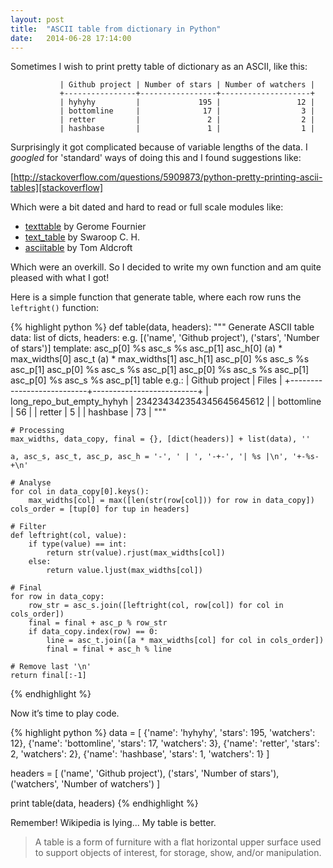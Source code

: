 ```yaml
---
layout: post
title:  "ASCII table from dictionary in Python"
date:   2014-06-28 17:14:00
---
```


Sometimes I wish to print pretty table of dictionary as an ASCII, like this:

               | Github project | Number of stars | Number of watchers |
               +----------------+-----------------+--------------------+
               | hyhyhy         |             195 |                 12 |
               | bottomline     |              17 |                  3 |
               | retter         |               2 |                  2 |
               | hashbase       |               1 |                  1 |


Surprisingly it got complicated because of variable lengths of the data.
I _googled_ for 'standard' ways of doing this and I found suggestions like:

[http://stackoverflow.com/questions/5909873/python-pretty-printing-ascii-tables][stackoverflow]

Which were a bit dated and hard to read or full scale modules like:

- [texttable](http://pypi.python.org/pypi/texttable/) by Gerome Fournier
- [text_table](http://pypi.python.org/pypi/text_table/) by Swaroop C. H.
- [asciitable](http://pypi.python.org/pypi/asciitable/) by Tom Aldcroft

Which were an overkill. So I decided to write my own function and am quite
pleased with what I got!

Here is a simple function that generate table, where each row runs the `leftright()` function:

{% highlight python %}
def table(data, headers):
    """
    Generate ASCII table
    data: list of dicts,
    headers: e.g. [('name', 'Github project'), ('stars', 'Number of stars')]
    template:
        asc_p[0]          %s         asc_s          %s         asc_p[1]
        asc_h[0] (a) * max_widths[0] asc_t (a) * max_widths[1] asc_h[1]
        asc_p[0]          %s         asc_s          %s         asc_p[1]
        asc_p[0]          %s         asc_s          %s         asc_p[1]
        asc_p[0]          %s         asc_s          %s         asc_p[1]
        asc_p[0]          %s         asc_s          %s         asc_p[1]
    table e.g.:
           | Github project            | Files                    |
           +---------------------------+--------------------------+
           | long_repo_but_empty_hyhyh | 234234342354345645645612 |
           | bottomline                |                       56 |
           | retter                    |                        5 |
           | hashbase                  |                       73 |
    """

    # Processing
    max_widths, data_copy, final = {}, [dict(headers)] + list(data), ''

    a, asc_s, asc_t, asc_p, asc_h = '-', ' | ', '-+-', '| %s |\n', '+-%s-+\n'

    # Analyse
    for col in data_copy[0].keys():
        max_widths[col] = max([len(str(row[col])) for row in data_copy])
    cols_order = [tup[0] for tup in headers]

    # Filter
    def leftright(col, value):
        if type(value) == int:
            return str(value).rjust(max_widths[col])
        else:
            return value.ljust(max_widths[col])

    # Final
    for row in data_copy:
        row_str = asc_s.join([leftright(col, row[col]) for col in cols_order])
        final = final + asc_p % row_str
        if data_copy.index(row) == 0:
            line = asc_t.join([a * max_widths[col] for col in cols_order])
            final = final + asc_h % line

    # Remove last '\n'
    return final[:-1]
{% endhighlight %}

Now it’s time to play code.

{% highlight python %}
data = [
    {'name': 'hyhyhy',     'stars': 195, 'watchers': 12},
    {'name': 'bottomline', 'stars': 17,  'watchers': 3},
    {'name': 'retter',     'stars': 2,   'watchers': 2},
    {'name': 'hashbase',   'stars': 1,   'watchers': 1}
]

headers = [
    ('name',     'Github project'),
    ('stars',    'Number of stars'),
    ('watchers', 'Number of watchers')
]

print table(data, headers)
{% endhighlight %}

Remember! Wikipedia is lying... My table is better.

> A table is a form of furniture with a flat horizontal upper surface used to support objects of interest, for storage, show, and/or manipulation.

[stackoverflow]: http://stackoverflow.com/questions/5909873/python-pretty-printing-ascii-tables
